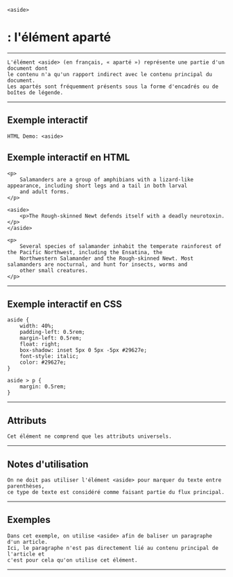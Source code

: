     <aside> 
# **: l'élément aparté**

---


    L'élément <aside> (en français, « aparté ») représente une partie d'un document dont 
    le contenu n'a qu'un rapport indirect avec le contenu principal du document. 
    Les apartés sont fréquemment présents sous la forme d'encadrés ou de boîtes de légende.

---

## **Exemple interactif**
    HTML Demo: <aside>

## **Exemple interactif en HTML**
    <p>
        Salamanders are a group of amphibians with a lizard-like appearance, including short legs and a tail in both larval
        and adult forms.
    </p>

    <aside>
        <p>The Rough-skinned Newt defends itself with a deadly neurotoxin.</p>
    </aside>

    <p>
        Several species of salamander inhabit the temperate rainforest of the Pacific Northwest, including the Ensatina, the
        Northwestern Salamander and the Rough-skinned Newt. Most salamanders are nocturnal, and hunt for insects, worms and
        other small creatures.
    </p>
---
## **Exemple interactif en CSS**
    aside {
        width: 40%;
        padding-left: 0.5rem;
        margin-left: 0.5rem;
        float: right;
        box-shadow: inset 5px 0 5px -5px #29627e;
        font-style: italic;
        color: #29627e;
    }

    aside > p {
        margin: 0.5rem;
    }

---

## **Attributs**
    Cet élément ne comprend que les attributs universels.
---
## **Notes d'utilisation**
    On ne doit pas utiliser l'élément <aside> pour marquer du texte entre parenthèses, 
    ce type de texte est considéré comme faisant partie du flux principal.
---
## **Exemples**
    Dans cet exemple, on utilise <aside> afin de baliser un paragraphe d'un article. 
    Ici, le paragraphe n'est pas directement lié au contenu principal de l'article et 
    c'est pour cela qu'on utilise cet élément.

---